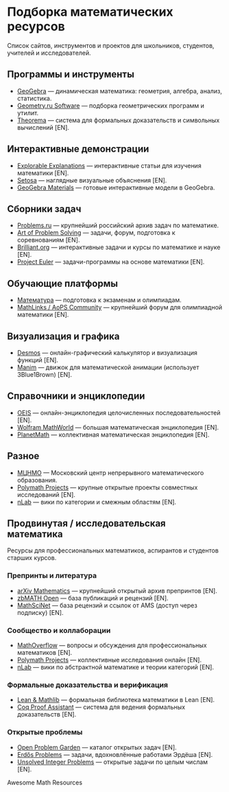 # Подборка математических ресурсов

Список сайтов, инструментов и проектов для школьников, студентов, учителей и исследователей.  

## Программы и инструменты
- [GeoGebra](https://www.geogebra.org/) — динамическая математика: геометрия, алгебра, анализ, статистика.  
- [Geometry.ru Software](https://www.geometry.ru/soft.htm) — подборка геометрических программ и утилит.  
- [Theorema](https://www3.risc.jku.at/research/theorema/software/) — система для формальных доказательств и символьных вычислений [EN].

## Интерактивные демонстрации
- [Explorable Explanations](https://explorabl.es/math/) — интерактивные статьи для изучения математики [EN].  
- [Setosa](https://setosa.io/pythagorean/) — наглядные визуальные объяснения [EN].  
- [GeoGebra Materials](https://www.geogebra.org/m/f7UdJmAb) — готовые интерактивные модели в GeoGebra.  

## Сборники задач
- [Problems.ru](https://problems.ru) — крупнейший российский архив задач по математике.  
- [Art of Problem Solving](https://artofproblemsolving.com/) — задачи, форум, подготовка к соревнованиям [EN].  
- [Brilliant.org](https://brilliant.org/) — интерактивные задачи и курсы по математике и науке [EN].  
- [Project Euler](https://projecteuler.net/) — задачи-программы на основе математики [EN].  

## Обучающие платформы
- [Математура](https://vk.com/matematura) — подготовка к экзаменам и олимпиадам.  
- [MathLinks / AoPS Community](https://artofproblemsolving.com/community) — крупнейший форум для олимпиадной математики [EN].  

## Визуализация и графика
- [Desmos](https://www.desmos.com/) — онлайн-графический калькулятор и визуализация функций [EN].  
- [Manim](https://www.manim.community/) — движок для математической анимации (использует 3Blue1Brown) [EN].

## Справочники и энциклопедии
- [OEIS](https://oeis.org/) — онлайн-энциклопедия целочисленных последовательностей [EN].  
- [Wolfram MathWorld](https://mathworld.wolfram.com/) — большая математическая энциклопедия [EN].  
- [PlanetMath](https://planetmath.org/) — коллективная математическая энциклопедия [EN].  

## Разное
- [МЦНМО](https://mccme.ru) — Московский центр непрерывного математического образования.  
- [Polymath Projects](https://polymathprojects.org/) — крупные открытые проекты совместных исследований [EN].  
- [nLab](https://ncatlab.org/nlab/show/HomePage) — вики по категории и смежным областям [EN].

## Продвинутая / исследовательская математика

Ресурсы для профессиональных математиков, аспирантов и студентов старших курсов.  

### Препринты и литература
- [arXiv Mathematics](https://arxiv.org/archive/math) — крупнейший открытый архив препринтов [EN].  
- [zbMATH Open](https://zbmath.org/) — база публикаций и рецензий [EN].  
- [MathSciNet](https://mathscinet.ams.org/) — база рецензий и ссылок от AMS (доступ через подписку) [EN].  

### Сообщество и коллаборации
- [MathOverflow](https://mathoverflow.net/) — вопросы и обсуждения для профессиональных математиков [EN].  
- [Polymath Projects](https://polymathprojects.org/) — коллективные исследования онлайн [EN].  
- [nLab](https://ncatlab.org/nlab/show/HomePage) — вики по абстрактной математике и теории категорий [EN].  

### Формальные доказательства и верификация
- [Lean & Mathlib](https://leanprover-community.github.io/) — формальная библиотека математики в Lean [EN].  
- [Coq Proof Assistant](https://coq.inria.fr/) — система для ведения формальных доказательств [EN].  

### Открытые проблемы
- [Open Problem Garden](http://www.openproblemgarden.org/) — каталог открытых задач [EN].  
- [Erdős Problems](https://www.erdosproblems.com) — задачи, вдохновлённые работами Эрдёша [EN].  
- [Unsolved Integer Problems](https://faculty.evansville.edu/ck6/integer/unsolved.html) — открытые задачи по целым числам [EN].

  
Awesome Math Resources
